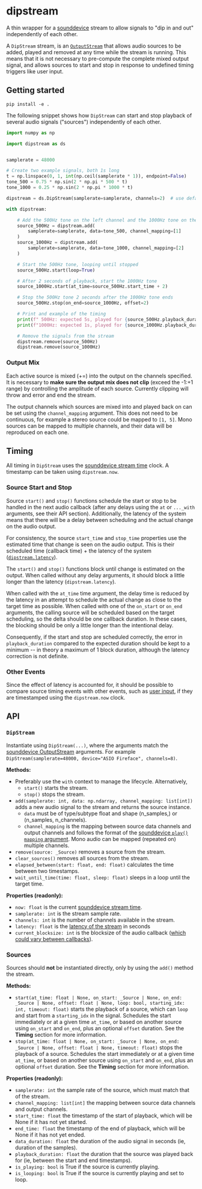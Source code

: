 # dipstream

A thin wrapper for a [sounddevice](https://python-sounddevice.readthedocs.io/en/latest/) stream to allow signals to "dip in and out" independently of each other.

A `DipStream` stream, is an [`OutputStream`](https://python-sounddevice.readthedocs.io/en/0.3.15/api/streams.html#sounddevice.OutputStream) that allows audio sources to be added, played and removed at any time while the stream is running. This means that it is not necessary to pre-compute the complete mixed output signal, and allows sources to start and stop in response to undefined timing triggers like user input.

## Getting started

```
pip install -e .
```

The following snippet shows how `DipStream` can start and stop playback of several audio signals ("sources") independently of each other.

```python
import numpy as np

import dipstream as ds


samplerate = 48000

# Create two example signals, both 1s long
t = np.linspace(0, 1, int(np.ceil(samplerate * 1)), endpoint=False)
tone_500 = 0.75 * np.sin(2 * np.pi * 500 * t)
tone_1000 = 0.25 * np.sin(2 * np.pi * 1000 * t)

dipstream = ds.DipStream(samplerate=samplerate, channels=2)  # use default stereo device

with dipstream:

    # Add the 500Hz tone on the left channel and the 1000Hz tone on the right
    source_500Hz = dipstream.add(
        samplerate=samplerate, data=tone_500, channel_mapping=[1]
    )
    source_1000Hz = dipstream.add(
        samplerate=samplerate, data=tone_1000, channel_mapping=[2]
    )

    # Start the 500Hz tone, looping until stopped
    source_500Hz.start(loop=True)

    # After 2 seconds of playback, start the 1000Hz tone
    source_1000Hz.start(at_time=source_500Hz.start_time + 2)

    # Stop the 500Hz tone 2 seconds after the 1000Hz tone ends
    source_500Hz.stop(on_end=source_1000Hz, offset=2)

    # Print and example of the timing
    print(f" 500Hz: expected 5s, played for {source_500Hz.playback_duration:.6f}s")
    print(f"1000Hz: expected 1s, played for {source_1000Hz.playback_duration:.6f}s")

    # Remove the signals from the stream
    dipstream.remove(source_500Hz)
    dipstream.remove(source_1000Hz)
```

### Output Mix

Each active source is mixed (+=) into the output on the channels specified. It is necessary to **make sure the output mix does not clip** (exceed the -1:+1 range) by controlling the amplitude of each source. Currently clipping will throw and error and end the stream.

The output channels which sources are mixed into and played back on can be set using the `channel_mapping` argument. This does not need to be continuous, for example a stereo source could be mapped to `[1, 5]`. Mono sources can be mapped to multiple channels, and their data will be reproduced on each one.

## Timing

All timing in `DipStream` uses the [sounddevice stream time](https://python-sounddevice.readthedocs.io/en/0.3.15/api/streams.html#sounddevice.Stream.time) clock. A timestamp can be taken using `dipstream.now`.

### Source Start and Stop

Source `start()` and `stop()` functions schedule the start or stop to be handled in the next audio callback (after any delays using the `at` or `..._with` arguments, see their API section). Additionally, the latency of the system means that there will be a delay between scheduling and the actual change on the audio output.

For consistency, the source `start_time` and `stop_time` properties use the estimated time that change is seen on the audio output. This is their scheduled time (callback time) + the latency of the system ([`dipstream.latency`](https://python-sounddevice.readthedocs.io/en/0.3.12/api.html?highlight=latency#sounddevice.Stream.latency)).

The `start()` and `stop()` functions block until change is estimated on the output. When called without any delay arguments, it should block a little longer than the latency (`dipstream.latency`).

When called with the `at_time` time argument, the delay time is reduced by the latency in an attempt to schedule the actual change as close to the target time as possible. When called with one of the `on_start` or `on_end` arguments, the calling source will be scheduled based on the target scheduling, so the delta should be one callback duration. In these cases, the blocking should be only a little longer than the intentional delay.

Consequently, if the start and stop are scheduled correctly, the error in `playback_duration` compared to the expected duration should be kept to a minimum -- in theory a maximum of 1 block duration, although the latency correction is not definite.

### Other Events

Since the effect of latency is accounted for, it should be possible to compare source timing events with other events, such as [user input](https://github.com/jackhallybone/quick-tk-gui), if they are timestamped using the `dipstream.now` clock.

## API

### `DipStream`

Instantiate using `DipStream(...)`, where the arguments match the [sounddevice OutputStream](https://python-sounddevice.readthedocs.io/en/0.3.15/api/streams.html#sounddevice.OutputStream) arguments. For example `DipStream(samplerate=48000, device="ASIO Fireface", channels=8)`.

**Methods:**
- Preferably use the `with` context to manage the lifecycle. Alternatively,
    - `start()` starts the stream.
    - `stop()` stops the stream.
- `add(samplerate: int, data: np.ndarray, channel_mapping: list[int])` adds a new audio signal to the stream and returns the source instance.
    - `data` must be of type/subtype float and shape (n_samples,) or (n_samples, n_channels).
    - `channel_mapping` is the mapping between source data channels and output channels and follows the format of the [sounddevice `play()` `mapping` argument](https://python-sounddevice.readthedocs.io/en/0.3.15/api/convenience-functions.html#sounddevice.play). Mono audio can be mapped (repeated on) multiple channels.
- `remove(source: _Source)` removes a source from the stream.
- `clear_sources()` removes all sources from the stream.
- `elapsed_between(start: float, end: float)` calculates the time between two timestamps.
- `wait_until_time(time: float, sleep: float)` sleeps in a loop until the target time.

**Properties (readonly):**
- `now: float` is the current [sounddevice stream time](https://python-sounddevice.readthedocs.io/en/0.3.15/api/streams.html#sounddevice.Stream.time).
- `samplerate: int` is the stream sample rate.
- `channels: int` is the number of channels available in the stream.
- `latency: float` is the [latency of the stream](https://python-sounddevice.readthedocs.io/en/0.3.12/api.html?highlight=latency#sounddevice.Stream.latency) in seconds
- `current_blocksize: int` is the blocksize of the audio callback ([which could vary between callbacks](https://python-sounddevice.readthedocs.io/en/0.3.15/api/streams.html#sounddevice.Stream.blocksize)).

### Sources

Sources should **not** be instantiated directly, only by using the `add()` method the stream.

**Methods:**
- `start(at_time: float | None, on_start: _Source | None, on_end: _Source | None, offset: float | None, loop: bool, starting_idx: int, timeout: float)` starts the playback of a source, which can `loop` and start from a `starting_idx` in the signal. Schedules the start immediately or at a given time `at_time`, or based on another source using `on_start` and `on_end`, plus an optional `offset` duration. See the **Timing** section for more information.
- `stop(at_time: float | None, on_start: _Source | None, on_end: _Source | None, offset: float | None, timeout: float)` stops the playback of a source. Schedules the start immediately or at a given time `at_time`, or based on another source using `on_start` and `on_end`, plus an optional `offset` duration. See the **Timing** section for more information.

**Properties (readonly):**
- `samplerate: int` the sample rate of the source, which must match that of the stream.
- `channel_mapping: list[int]` the mapping between source data channels and output channels.
- `start_time: float` the timestamp of the start of playback, which will be None if it has not yet started.
- `end_time: float` the timestamp of the end of playback, which will be None if it has not yet ended.
- `data_duration: float` the duration of the audio signal in seconds (ie, duration of the samples).
- `playback_duration: float` the duration that the source was played back for (ie, between the start and end timestamps).
- `is_playing: bool` is True if the source is currently playing.
- `is_looping: bool` is True if the source is currently playing and set to loop.
